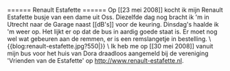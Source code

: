 ====== Renault Estafette ======
Op [[23 mei 2008]] kocht ik mijn Renault Estafette busje van een dame uit Oss. Diezelfde dag nog bracht ik 'm in Utrecht naar de Garage naast [[dB's]] voor de keuring. Dinsdag's haalde ik 'm weer op. Het lijkt er op dat de bus in aardig goede staat is. Er moet nog wel wat gebeuren aan de remmen, er is een remslangetje in bestelling.
\\
{{blog:renault-estafette.jpg?550|}}
\\
Ik heb me op [[30 mei 2008]] vanuit mijn bus voor het huis van Dora draadloos aangemeld bij de vereniging 'Vrienden van de Estafette' op http://www.renault-estafette.nl.
